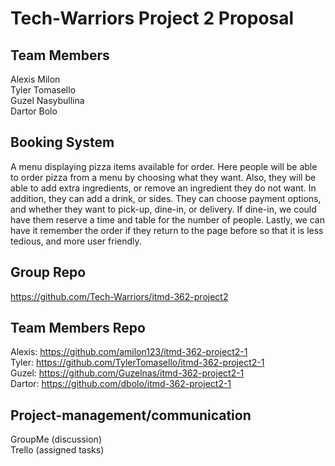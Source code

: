 # Tech-Warriors Project 2 Proposal

## Team Members
Alexis Milon  
Tyler Tomasello  
Guzel Nasybullina  
Dartor Bolo  

## Booking System
A menu displaying pizza items available for order. Here people will be able to order
pizza from a menu by choosing what they want. Also, they will be able to add extra
ingredients, or remove an ingredient they do not want. In addition, they can add
a drink, or sides. They can choose payment options, and whether they want to pick-up,
dine-in, or delivery. If dine-in, we could have them reserve a time and table for
the number of people. Lastly, we can have it remember the order if they return to
the page before so that it is less tedious, and more user friendly.  

## Group Repo
https://github.com/Tech-Warriors/itmd-362-project2

## Team Members Repo
Alexis: https://github.com/amilon123/itmd-362-project2-1  
Tyler: https://github.com/TylerTomasello/itmd-362-project2-1  
Guzel: https://github.com/Guzelnas/itmd-362-project2-1  
Dartor: https://github.com/dbolo/itmd-362-project2-1  

## Project-management/communication
GroupMe (discussion)  
Trello (assigned tasks)
